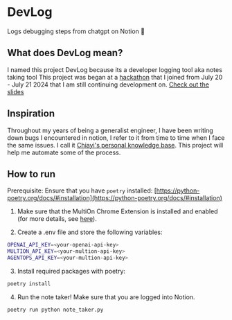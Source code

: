 # DevLog

Logs debugging steps from chatgpt on Notion  🚀

## What does DevLog mean?

I named this project DevLog because its a developer logging tool aka notes taking tool
This project was began at a [hackathon](https://lu.ma/ai-agents-2.0?tk=36NHJB) that I joined from July 20 - July 21 2024 that I am still continuing development on.
[Check out the slides](https://docs.google.com/presentation/d/14rrUprHQya8ZeVnUZJa3k7JcwZ33gGzgg-bjTa2g1oo/edit?usp=sharing)


## Inspiration

Throughout my years of being a generalist engineer, I have been writing down bugs I encountered in notion, I refer to it from time to time when I face the same issues. I call it [Chiayi's personal knowledge base](https://grape-wolf-71f.notion.site/bebb78024ff9423d9121d010f2b848c5?v=13a5b21ed1ca4bee83258bf0dcb22dae&pvs=4).
This project will help me automate some of the process.

## How to run

Prerequisite: Ensure that you have `poetry` installed: [https://python-poetry.org/docs/#installation](https://python-poetry.org/docs/#installation)

1. Make sure that the MultiOn Chrome Extension is installed and enabled (for more details, see [here](https://docs.multion.ai/learn/browser-extension)).

2. Create a .env file and store the following variables:

```bash
OPENAI_API_KEY=<your-openai-api-key>
MULTION_API_KEY=<your-multion-api-key>
AGENTOPS_API_KEY=<your-multion-api-key>
```

3. Install required packages with poetry:

```bash
poetry install
```

4. Run the note taker! Make sure that you are logged into Notion.

```bash
poetry run python note_taker.py
```
